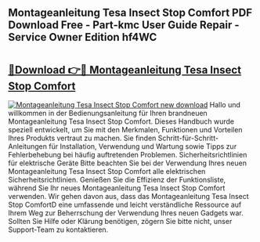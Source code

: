 ## Montageanleitung Tesa Insect Stop Comfort PDF Download Free - Part-kmc User Guide Repair - Service Owner Edition hf4WC

# <h2><a href="http://df74ke.blite.top/?on=Montageanleitung+Tesa+Insect+Stop+Comfort">🔗Download 👉🔴 Montageanleitung Tesa Insect Stop Comfort</a></h2>

[![Montageanleitung Tesa Insect Stop Comfort new download](https://i.imgur.com/lujVjoI.png)](http://df74ke.blite.top/?on=Montageanleitung+Tesa+Insect+Stop+Comfort)
Hallo und willkommen in der Bedienungsanleitung für Ihren brandneuen Montageanleitung Tesa Insect Stop Comfort. Dieses Handbuch wurde speziell entwickelt, um Sie mit den Merkmalen, Funktionen und Vorteilen Ihres Produkts vertraut zu machen. Sie finden Schritt-für-Schritt-Anleitungen für Installation, Verwendung und Wartung sowie Tipps zur Fehlerbehebung bei häufig auftretenden Problemen. Sicherheitsrichtlinien für elektrische Geräte Bitte beachten Sie bei der Verwendung Ihres neuen Montageanleitung Tesa Insect Stop Comfort alle elektrischen Sicherheitsrichtlinien. Genießen Sie die Effizienz der Funktionsliste, während Sie Ihr neues Montageanleitung Tesa Insect Stop Comfort verwenden. Wir gehen davon aus, dass das Montageanleitung Tesa Insect Stop ComfortD eine umfassende und leicht verständliche Ressource auf Ihrem Weg zur Beherrschung der Verwendung Ihres neuen Gadgets war. Sollten Sie Hilfe oder Klärung benötigen, zögern Sie bitte nicht, unser Support-Team zu kontaktieren.

